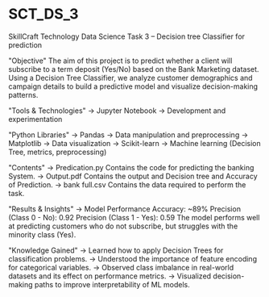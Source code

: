 # SCT_DS_3
SkillCraft Technology Data Science Task 3 – Decision tree Classifier for prediction

"Objective"
The aim of this project is to predict whether a client will subscribe to a term deposit (Yes/No) based on the Bank Marketing dataset. Using a Decision Tree Classifier, we analyze customer demographics and campaign details to build a predictive model and visualize decision-making patterns.

"Tools & Technologies"
  -> Jupyter Notebook → Development and experimentation
  
"Python Libraries"
  -> Pandas → Data manipulation and preprocessing
  -> Matplotlib → Data visualization
  -> Scikit-learn → Machine learning (Decision Tree, metrics, preprocessing)

"Contents"
  -> Predication.py
      Contains the code for predicting the banking System.
  -> Output.pdf
      Contains the output and Decision tree and Accuracy of Prediction.
  -> bank full.csv
      Contains the data required to perform the task.
      

"Results & Insights"
  -> Model Performance
      Accuracy: ~89%
      Precision (Class 0 - No): 0.92
      Precision (Class 1 - Yes): 0.59
      The model performs well at predicting customers who do not subscribe, but struggles with the minority class (Yes).

"Knowledge Gained"
  -> Learned how to apply Decision Trees for classification problems.
  -> Understood the importance of feature encoding for categorical variables.
  -> Observed class imbalance in real-world datasets and its effect on performance metrics.
  -> Visualized decision-making paths to improve interpretability of ML models.
